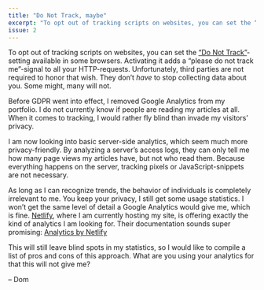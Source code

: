 ```yaml
---
title: "Do Not Track, maybe"
excerpt: "To opt out of tracking scripts on websites, you can set the “Do Not Track”-setting available in some browsers. Unfortunately, third parties are not required to honor it."
issue: 2
---
```

To opt out of tracking scripts on websites, you can set the [“Do Not Track”](https://www.eff.org/issues/do-not-track)-setting available in some browsers. Activating it adds a “please do not track me”-signal to all your HTTP-requests. Unfortunately, third parties are not required to honor that wish. They don’t _have_ to stop collecting data about you. Some might, many will not.

Before GDPR went into effect, I removed Google Analytics from my portfolio. I do not currently know if people are reading my articles at all. When it comes to tracking, I would rather fly blind than invade my visitors’ privacy.

I am now looking into basic server-side analytics, which seem much more privacy-friendly. By analyzing a server’s access logs, they can only tell me how many page views my articles have, but not who read them. Because everything happens on the server, tracking pixels or JavaScript-snippets are not necessary.

As long as I can recognize trends, the behavior of individuals is completely irrelevant to me. You keep your privacy, I still get some usage statistics. I won’t get the same level of detail a Google Analytics would give me, which is fine. [Netlify](https://www.netlify.com), where I am currently hosting my site, is offering exactly the kind of analytics I am looking for. Their documentation sounds super promising: [Analytics by Netlify](https://www.netlify.com/docs/analytics/)

This will still leave blind spots in my statistics, so I would like to compile a list of pros and cons of this approach. What are you using your analytics for that this will not give me?

– Dom
